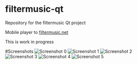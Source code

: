 # filtermusic-qt
Repository for the filtermusic Qt project

Mobile player to [filtermusic.net](https://filtermusic.net)

This is work in progress

#Screenshots
![Screenshot 0](https://raw.githubusercontent.com/Loxodromics/filtermusic-qt/master/screenshots/Screenshot_0.jpg "Screenshot")
![Screenshot 1](https://raw.githubusercontent.com/Loxodromics/filtermusic-qt/master/screenshots/Screenshot_1.jpg "Screenshot")
![Screenshot 2](https://raw.githubusercontent.com/Loxodromics/filtermusic-qt/master/screenshots/Screenshot_2.jpg "Screenshot")
![Screenshot 3](https://raw.githubusercontent.com/Loxodromics/filtermusic-qt/master/screenshots/Screenshot_3.jpg "Screenshot")
![Screenshot 4](https://raw.githubusercontent.com/Loxodromics/filtermusic-qt/master/screenshots/Screenshot_4.jpg "Screenshot")
![Screenshot 5](https://raw.githubusercontent.com/Loxodromics/filtermusic-qt/master/screenshots/Screenshot_5.jpg "Screenshot")
